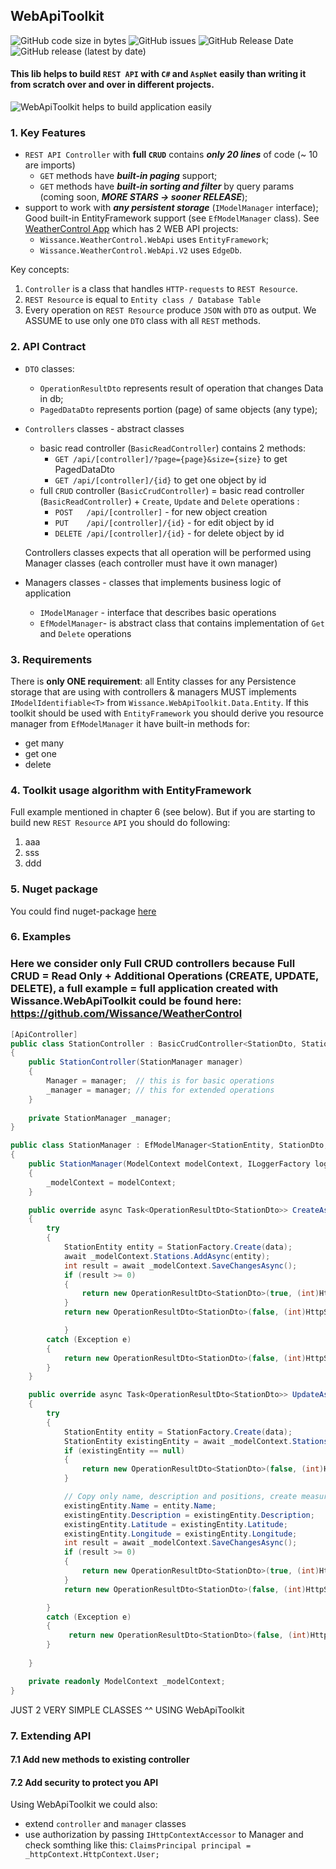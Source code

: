 ## WebApiToolkit

![GitHub code size in bytes](https://img.shields.io/github/languages/code-size/wissance/WebApiToolkit?style=plastic) 
![GitHub issues](https://img.shields.io/github/issues/wissance/WebApiToolkit?style=plastic)
![GitHub Release Date](https://img.shields.io/github/release-date/wissance/WebApiToolkit) 
![GitHub release (latest by date)](https://img.shields.io/github/downloads/wissance/WebApiToolkit/v1.1.1/total?style=plastic)

#### This lib helps to build `REST API` with `C#` and `AspNet` easily than writing it from scratch over and over in different projects.

![WebApiToolkit helps to build application easily](/img/cover.png)

### 1. Key Features
* `REST API Controller` with **full `CRUD`** contains ***only 20 lines*** of code (~ 10 are imports)
  - `GET` methods have ***built-in paging*** support;
  - `GET` methods have ***built-in sorting and filter*** by query params (coming soon, ***MORE STARS -> sooner RELEASE***);
* support to work with ***any persistent storage*** (`IModelManager` interface); Good built-in EntityFramework support (see `EfModelManager` class). See [WeatherControl App](https://github.com/Wissance/WeatherControl) which has 2 WEB API projects: 
  - `Wissance.WeatherControl.WebApi` uses `EntityFramework`;
  - `Wissance.WeatherControl.WebApi.V2` uses `EdgeDb`.
  
Key concepts:
1. `Controller` is a class that handles `HTTP-requests` to `REST Resource`.
2. `REST Resource` is equal to `Entity class / Database Table`
3. Every operation on `REST Resource` produce `JSON` with `DTO` as output. We ASSUME to use only one `DTO` class with all `REST` methods.  

### 2. API Contract
* `DTO` classes:
    - `OperationResultDto` represents result of operation that changes Data in db;
    - `PagedDataDto` represents portion (page) of same objects (any type);
* `Controllers` classes - abstract classes
    - basic read controller (`BasicReadController`) contains 2 methods:
        - `GET /api/[controller]/?page={page}&size={size}` to get PagedDataDto<T>
        - `GET /api/[controller]/{id}` to get one object by id
    - full `CRUD` controller (`BasicCrudController`) = basic read controller (`BasicReadController`) + `Create`, `Update` and `Delete` operations :
        - `POST   /api/[controller]` - for new object creation
        - `PUT    /api/[controller]/{id}` - for edit object by id
        - `DELETE /api/[controller]/{id}` - for delete object by id
        
  Controllers classes expects that all operation will be performed using Manager classes (each controller must have it own manager)
* Managers classes - classes that implements business logic of application
    - `IModelManager` - interface that describes basic operations
    - `EfModelManager`- is abstract class that contains implementation of `Get` and `Delete` operations

### 3. Requirements
There is **only ONE requirement**: all Entity classes for any Persistence storage that are using with controllers & managers MUST implements `IModelIdentifiable<T>` from `Wissance.WebApiToolkit.Data.Entity`.
If this toolkit should be used with `EntityFramework` you should derive you resource manager from
`EfModelManager` it have built-in methods for:
* get many
* get one
* delete


### 4. Toolkit usage algorithm with EntityFramework
Full example mentioned in chapter 6 (see below). But if you are starting to build new `REST Resource`
`API` you should do following:
1. aaa
2. sss
3. ddd
    
### 5. Nuget package
You could find nuget-package [here](https://www.nuget.org/packages/Wissance.WebApiToolkit)
    
### 6. Examples
### Here we consider only Full CRUD controllers because **Full CRUD = Read Only + Additional Operations (CREATE, UPDATE, DELETE)**, a **full example = full application** created with **Wissance.WebApiToolkit** could be found here: https://github.com/Wissance/WeatherControl

```csharp
[ApiController]
public class StationController : BasicCrudController<StationDto, StationEntity, int>
{
    public StationController(StationManager manager)
    {
        Manager = manager;  // this is for basic operations
        _manager = manager; // this for extended operations
    }
    
    private StationManager _manager;
}
```
    
```csharp
public class StationManager : EfModelManager<StationEntity, StationDto, int>
{
    public StationManager(ModelContext modelContext, ILoggerFactory loggerFactory) : base(modelContext, StationFactory.Create, loggerFactory)
    {
        _modelContext = modelContext;
    }

    public override async Task<OperationResultDto<StationDto>> CreateAsync(StationDto data)
    {
        try
        {
            StationEntity entity = StationFactory.Create(data);
            await _modelContext.Stations.AddAsync(entity);
            int result = await _modelContext.SaveChangesAsync();
            if (result >= 0)
            {
                return new OperationResultDto<StationDto>(true, (int)HttpStatusCode.Created, null, StationFactory.Create(entity));
            }
            return new OperationResultDto<StationDto>(false, (int)HttpStatusCode.InternalServerError, "An unknown error occurred during station creation", null);

            }
        catch (Exception e)
        {
            return new OperationResultDto<StationDto>(false, (int)HttpStatusCode.InternalServerError, $"An error occurred during station creation: {e.Message}", null);
        }
    }

    public override async Task<OperationResultDto<StationDto>> UpdateAsync(int id, StationDto data)
    {
        try
        {
            StationEntity entity = StationFactory.Create(data);
            StationEntity existingEntity = await _modelContext.Stations.FirstOrDefaultAsync(s => s.Id == id);
            if (existingEntity == null)
            {
                return new OperationResultDto<StationDto>(false, (int)HttpStatusCode.NotFound, $"Station with id: {id} does not exists", null);
            }

            // Copy only name, description and positions, create measurements if necessary from MeasurementsManager
            existingEntity.Name = entity.Name;
            existingEntity.Description = existingEntity.Description;
            existingEntity.Latitude = existingEntity.Latitude;
            existingEntity.Longitude = existingEntity.Longitude;
            int result = await _modelContext.SaveChangesAsync();
            if (result >= 0)
            {
                return new OperationResultDto<StationDto>(true, (int)HttpStatusCode.OK, null, StationFactory.Create(entity));
            }
            return new OperationResultDto<StationDto>(false, (int)HttpStatusCode.InternalServerError, "An unknown error occurred during station update", null);

        }
        catch (Exception e)
        {
             return new OperationResultDto<StationDto>(false, (int)HttpStatusCode.InternalServerError, $"An error occurred during station update: {e.Message}", null);
        }
            
    }

    private readonly ModelContext _modelContext;
}
```
JUST 2 VERY SIMPLE CLASSES ^^ USING WebApiToolkit

### 7. Extending API

#### 7.1 Add new methods to existing controller

#### 7.2 Add security to protect you API

Using WebApiToolkit we could also:
* extend `controller` and `manager` classes
* use authorization by passing `IHttpContextAccessor` to Manager and check somthing like this: `ClaimsPrincipal principal = _httpContext.HttpContext.User;`
